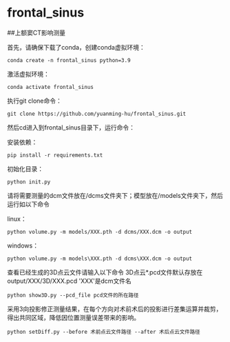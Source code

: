 # frontal_sinus
##上额窦CT影响测量

首先，请确保下载了conda，创建conda虚拟环境：

```
conda create -n frontal_sinus python=3.9

```

激活虚拟环境：
```
conda activate frontal_sinus
```


执行git clone命令：

```
git clone https://github.com/yuanming-hu/frontal_sinus.git
```

然后cd进入到frontal_sinus目录下，运行命令：


安装依赖：
```
pip install -r requirements.txt
```

初始化目录：
```
python init.py
```
请将需要测量的dcm文件放在/dcms文件夹下；模型放在/models文件夹下，然后运行如以下命令

linux：
```
python volume.py -m models/XXX.pth -d dcms/XXX.dcm -o output 
```

windows：
```
python volume.py -m models\XXX.pth -d dcms\XXX.dcm -o output 
```

查看已经生成的3D点云文件请输入以下命令
3D点云*.pcd文件默认存放在 output/XXX/3D/XXX.pcd 'XXX'是dcm文件名
```
python show3D.py --pcd_file pcd文件的所在路径 
```

采用3向投影修正测量结果，在每个方向对术前术后的投影进行差集运算并裁剪，得出共同区域，降低因位置测量误差带来的影响。
```
python setDiff.py --before 术前点云文件路径 --after 术后点云文件路径 
```